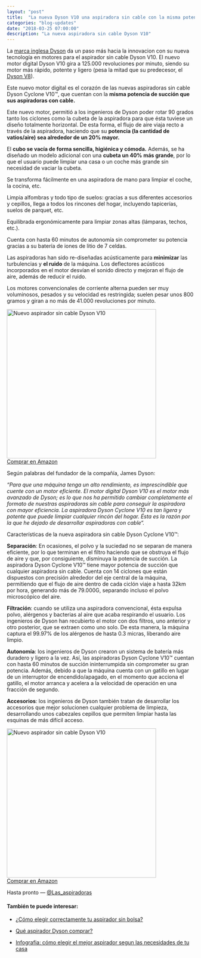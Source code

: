 ```yaml
---
layout: "post"
title:  "La nueva Dyson V10 una aspiradora sin cable con la misma potencia de succión que una aspiradora con cable"
categories: "blog-updates"
date: "2018-03-25 07:00:00"
description: "La nueva aspiradora sin cable Dyson V10"
---
```


La [marca inglesa Dyson](https://en.wikipedia.org/wiki/Dyson_(company)) da un paso más hacia la innovacion con su nueva tecnología en motores para el aspirador sin cable Dyson V10. El nuevo motor digital Dyson V10 gira a 125.000 revoluciones por minuto, siendo su motor más rápido, potente y ligero (pesa la mitad que su predecesor, el [Dyson V8](https://amzn.to/2IPFU7f)).

Este nuevo motor digital es el corazón de las nuevas aspiradoras sin cable Dyson Cyclone V10™, que cuentan con la **misma potencia de succión que sus aspiradoras con cable.**

Este nuevo motor, permitió a los ingenieros de Dyson poder rotar 90 grados tanto los ciclones como la cubeta de la aspiradora para que ésta tuviese un diseño totalmente horizontal. De esta forma, el flujo de aire viaja recto a través de la aspiradora, haciendo que su **potencia (la cantidad de vatios/aire) sea alrededor de un 20% mayor.**

El **cubo se vacía de forma sencilla, higiénica y cómoda.**  Además, se ha diseñado un modelo adicional con una **cubeta un 40% más grande**, por lo que el usuario puede limpiar una casa o un coche más grande sin necesidad de vaciar la cubeta.

Se transforma fácilmente en una aspiradora de mano para limpiar el coche, la cocina, etc.

Limpia alfombras y todo tipo de suelos: gracias a sus diferentes accesorios y cepillos, llega a todos los rincones del hogar, incluyendo tapicerías, suelos de parquet, etc.

Equilibrada ergonómicamente para limpiar zonas altas (lámparas, techos, etc.).

Cuenta con hasta 60 minutos de autonomía sin comprometer su potencia gracias a su batería de iones de litio de 7 celdas.

Las aspiradoras han sido re-diseñadas acústicamente para **minimizar** las turbulencias y **el ruido** de la máquina. Los deflectores acústicos incorporados en el motor desvían el sonido directo y mejoran el flujo de aire, además de reducir el ruido.

Los motores convencionales de corriente alterna pueden ser muy voluminosos, pesados y su velocidad es restringida; suelen pesar unos 800 gramos y giran a no más de 41.000 revoluciones por minuto.

<div class="text-center">
  <img src="{{ site.url }}/assets/img/dyson-v10/Aspiradora_Dyson_Cyclone_V10_1-jpg-low_definition.jpg" width="400" height="auto" alt="Nuevo aspirador sin cable Dyson V10">
</div>
<div class="text-center">
  <a class="button" href="https://amzn.to/2IScxB4" >Comprar en Amazon</a>
</div>

Según palabras del fundador de la compañía, James Dyson:

_“Para que una máquina tenga un alto rendimiento, es imprescindible que cuente con un motor eficiente. El motor digital Dyson V10 es el motor más avanzado de Dyson; es lo que nos ha permitido cambiar completamente el formato de nuestras aspiradoras sin cable para conseguir la aspiradora con mayor eficiencia. La aspiradora Dyson Cyclone V10 es tan ligera y potente que puede limpiar cualquier rincón del hogar. Ésta es la razón por la que he dejado de desarrollar aspiradoras con cable“._


Características de la nueva aspiradora sin cable Dyson Cyclone V10™:

**Separación**: En ocasiones, el polvo y la suciedad no se separan de manera eficiente, por lo que terminan en el filtro haciendo que se obstruya el flujo de aire y que, por consiguiente, disminuya la potencia de succión. La aspiradora Dyson Cyclone V10™ tiene mayor potencia de succión que cualquier aspiradora sin cable. Cuenta con 14 ciclones que están dispuestos con precisión alrededor del eje central de la máquina, permitiendo que el flujo de aire dentro de cada ciclón viaje a hasta 32km por hora, generando más de 79.000G, separando incluso el polvo microscópico del aire.

**Filtración**: cuando se utiliza una aspiradora convencional, ésta expulsa polvo, alérgenos y bacterias al aire que acaba respirando el usuario. Los ingenieros de Dyson han recubierto el motor con dos filtros, uno anterior y otro posterior, que se extraen como uno solo. De esta manera, la máquina captura el 99.97% de los alérgenos de hasta 0.3 micras, liberando aire limpio.

**Autonomía**: los ingenieros de Dyson crearon un sistema de batería más duradero y ligero a la vez. Así, las aspiradoras Dyson Cyclone V10™ cuentan con hasta 60 minutos de succión ininterrumpida sin comprometer su gran potencia. Además, debido a que la máquina cuenta con un gatillo en lugar de un interruptor de encendido/apagado, en el momento que acciona el gatillo, el motor arranca y acelera a la velocidad de operación en una fracción de segundo.

**Accesorios**: los ingenieros de Dyson también tratan de desarrollar los accesorios que mejor solucionen cualquier problema de limpieza, desarrollando unos cabezales cepillos que permiten limpiar hasta las esquinas de más difícil acceso.

<div class="text-center">
  <img src="{{ site.url }}/assets/img/dyson-v10/dysonv10.jpg" width="400" height="auto" alt="Nuevo aspirador sin cable Dyson V10">
</div>
<div class="text-center">
  <a class="button" href="https://amzn.to/2IScxB4" >Comprar en Amazon</a>
</div>


Hasta pronto — [@Las_aspiradoras](https://twitter.com/Las_aspiradoras)

#### También te puede interesar:

- [¿Cómo elegir correctamente tu aspirador sin bolsa?](http://www.lasaspiradoras.com/blog-updates/2016/11/19/como-elegir-tu-aspirador-sin-bolsa.html)

- [Qué aspirador Dyson comprar?](http://www.lasaspiradoras.com/blog-updates/2017/07/04/comprar-aspirador-dyson.html)

- [Infografia: cómo elegir el mejor aspirador segun las necesidades de tu casa](http://www.lasaspiradoras.com/blog-updates/2017/03/08/infografia-como-elegir-el-mejor-aspirador-segun-las-necesidades-de-tu-casa.html)

